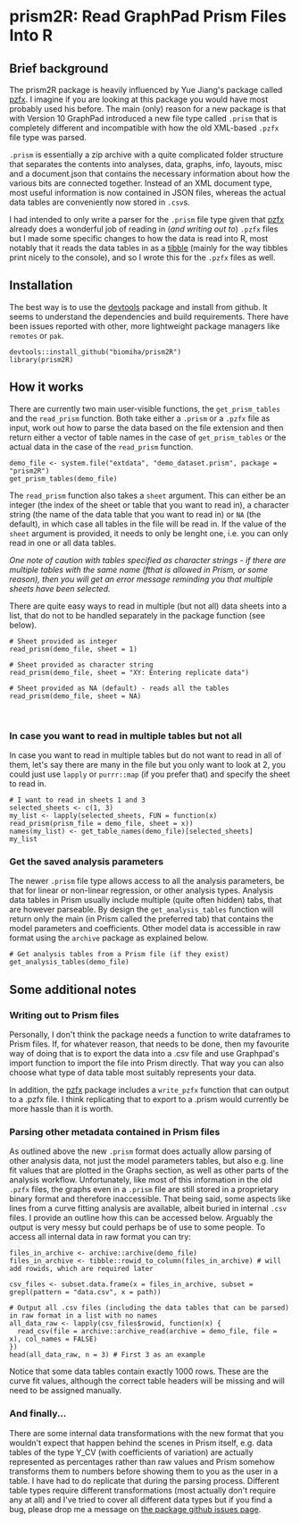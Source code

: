 # prism2R: Read GraphPad Prism Files Into R
## Brief background

The prism2R package is heavily influenced by Yue Jiang's package called [pzfx](https://cran.r-project.org/web/packages/pzfx/ "pzfx package"). I imagine if you are looking at this package you would have most probably used his before. The main (only) reason for a new package is that with Version 10 GraphPad introduced a new file type called `.prism` that is completely different and incompatible with how the old XML-based `.pzfx` file type was parsed.

`.prism` is essentially a zip archive with a quite complicated folder structure that separates the contents into analyses, data, graphs, info, layouts, misc and a document.json that contains the necessary information about how the various bits are connected together. Instead of an XML document type, most useful information is now contained in JSON files, whereas the actual data tables are conveniently now stored in `.csv`s.

I had intended to only write a parser for the `.prism` file type given that [pzfx](https://cran.r-project.org/web/packages/pzfx/ "pzfx package") already does a wonderful job of reading in (*and writing out to*) `.pzfx` files but I made some specific changes to how the data is read into R, most notably that it reads the data tables in as a [tibble](https://tibble.tidyverse.org/ "tibble package") (mainly for the way tibbles print nicely to the console), and so I wrote this for the `.pzfx` files as well.

## Installation

The best way is to use the [devtools](https://devtools.r-lib.org/ "devtools package") package and install from github. It seems to understand the dependencies and build requirements. There have been issues reported with other, more lightweight package managers like `remotes` or `pak`.

```{r, eval=FALSE}
devtools::install_github("biomiha/prism2R")
library(prism2R)
```

## How it works

There are currently two main user-visible functions, the `get_prism_tables` and the `read_prism` function. Both take either a `.prism` or a `.pzfx` file as input, work out how to parse the data based on the file extension and then return either a vector of table names in the case of `get_prism_tables` or the actual data in the case of the `read_prism` function.

```{r}
demo_file <- system.file("extdata", "demo_dataset.prism", package = "prism2R")
get_prism_tables(demo_file)
```

The `read_prism` function also takes a `sheet` argument. This can either be an integer (the index of the sheet or table that you want to read in), a character string (the name of the data table that you want to read in) or `NA` (the default), in which case all tables in the file will be read in. If the value of the `sheet` argument is provided, it needs to only be lenght one, i.e. you can only read in one or all data tables.

*One note of caution with tables specified as character strings - if there are multiple tables with the same name (fthat is allowed in Prism, or some reason), then you will get an error message reminding you that multiple sheets have been selected.*

There are quite easy ways to read in multiple (but not all) data sheets into a list, that do not to be handled separately in the package function (see below).

```{r}
# Sheet provided as integer
read_prism(demo_file, sheet = 1)
```

```{r}
# Sheet provided as character string
read_prism(demo_file, sheet = "XY: Entering replicate data")
```

```{r}
# Sheet provided as NA (default) - reads all the tables
read_prism(demo_file, sheet = NA)
```

&nbsp;


### In case you want to read in multiple tables but not all

In case you want to read in multiple tables but do not want to read in all of them, let's say there are many in the file but you only want to look at 2, you could just use `lapply` or `purrr::map` (if you prefer that) and specify the sheet to read in.

```{r}
# I want to read in sheets 1 and 3
selected_sheets <- c(1, 3)
my_list <- lapply(selected_sheets, FUN = function(x) read_prism(prism_file = demo_file, sheet = x))
names(my_list) <- get_table_names(demo_file)[selected_sheets]
my_list
```

### Get the saved analysis parameters
The newer `.prism` file type allows access to all the analysis parameters, be that for linear or non-linear regression, or other analysis types. Analysis data tables in Prism usually include multiple (quite often hidden) tabs, that are however parseable. By design the `get_analysis_tables` function will return only the main (in Prism called the preferred tab) that contains the model parameters and coefficients. Other model data is accessible in raw format using the `archive` package as explained below. 

```{r}
# Get analysis tables from a Prism file (if they exist)
get_analysis_tables(demo_file)
```


## Some additional notes

### Writing out to Prism files

Personally, I don't think the package needs a function to write dataframes to Prism files. If, for whatever reason, that needs to be done, then my favourite way of doing that is to export the data into a .csv file and use Graphpad's import function to import the file into Prism directly. That way you can also choose what type of data table most suitably represents your data.

In addition, the [pzfx](https://cran.r-project.org/web/packages/pzfx/ "pzfx package") package includes a `write_pzfx` function that can output to a .pzfx file. I think replicating that to export to a .prism would currently be more hassle than it is worth.

### Parsing other metadata contained in Prism files

As outlined above the new `.prism` format does actually allow parsing of other analysis data, not just the model parameters tables, but also e.g. line fit values that are plotted in the Graphs section, as well as other parts of the analysis workflow. 
Unfortunately, like most of this information in the old `.pzfx` files, the graphs even in a `.prism` file are still stored in a proprietary binary format and therefore inaccessible. That being said, some aspects like lines from a curve fitting analysis are available, albeit buried in internal `.csv` files. I provide an outline how this can be accessed below. Arguably the output is very messy but could perhaps be of use to some people. To access all internal data in raw format you can try:

```{r}
files_in_archive <- archive::archive(demo_file)
files_in_archive <- tibble::rowid_to_column(files_in_archive) # will add rowids, which are required later

csv_files <- subset.data.frame(x = files_in_archive, subset = grepl(pattern = "data.csv", x = path))

# Output all .csv files (including the data tables that can be parsed) in raw format in a list with no names
all_data_raw <- lapply(csv_files$rowid, function(x) {
  read_csv(file = archive::archive_read(archive = demo_file, file = x), col_names = FALSE)
})
head(all_data_raw, n = 3) # First 3 as an example
```
Notice that some data tables contain exactly 1000 rows. These are the curve fit values, although the correct table headers will be missing and will need to be assigned manually. 

### And finally...

There are some internal data transformations with the new format that you wouldn't expect that happen behind the scenes in Prism itself, e.g. data tables of the type Y_CV (with coefficients of variation) are actually represented as percentages rather than raw values and Prism somehow transforms them to numbers before showing them to you as the user in a table. I have had to do replicate that during the parsing process. Different table types require different transformations (most actually don't require any at all) and I've tried to cover all different data types but if you find a bug, please drop me a message on [the package github issues page](https://github.com/Biomiha/prism2R/issues "github issues").
